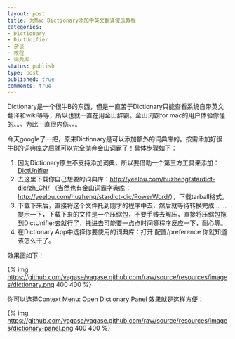 ```yaml
---
layout: post
title: 为Mac Dictionary添加中英文翻译傻瓜教程
categories:
- Dictionary
- DictUnifier
- 杂谈
- 教程
- 词典库
status: publish
type: post
published: true
comments: true
---
```

Dictionary是一个很牛B的东西，但是一直苦于Dictionary只能查看系统自带英文翻译和wiki等等，所以也就一直在用金山辞霸。金山词霸for mac的用户体验你懂的。。。为此一直很内伤。。。

今天google了一把，原来Dictionary是可以添加额外的词典库的。按需添加好很牛B的词典库之后就可以完全抛弃金山词霸了！具体步骤如下：

1. 因为Dictionary原生不支持添加词典，所以要借助一个第三方工具来添加：[DictUnifier](http://code.google.com/p/mac-dictionary-kit/downloads/list)
2. 去这里下载你自己想要的词典库：<http://yeelou.com/huzheng/stardict-dic/zh_CN/> （当然也有金山词霸字典库：<http://yeelou.com/huzheng/stardict-dic/PowerWord/>），下载tarball格式。
3. 下载下来后，直接将这个文件托到刚才的程序中去，然后就等待转换完成... ...提示一下，下载下来的文件是一个压缩包，不要手贱去解压，直接将压缩包拖到DictUnifier去就行了，托进去可能要一点点时间等程序反应一下，耐心等。
4. 在Dictionary App中选择你要使用的词典库：打开 配置/preference 你就知道该怎么干了。

<!-- More -->

效果图如下：

{% img https://github.com/vagase/vagase.github.com/raw/source/resources/images/dictionary.png 400 400 %}

你可以选择Context Menu: Open Dictionary Panel 效果就是这样方便：

{% img https://github.com/vagase/vagase.github.com/raw/source/resources/images/dictionary-panel.png 400 400 %}
